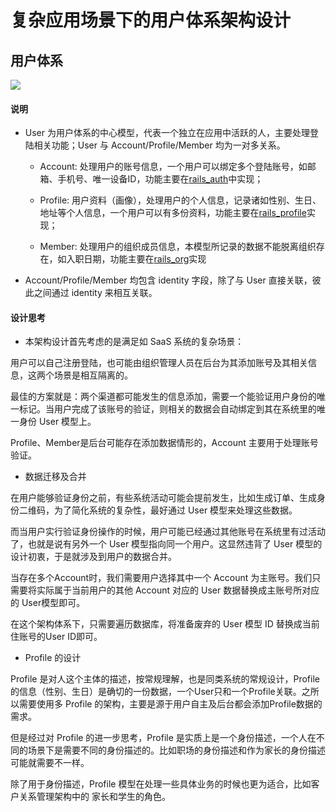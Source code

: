 # 复杂应用场景下的用户体系架构设计

## 用户体系

![](../assets/images/user.png)

#### 说明

* User 为用户体系的中心模型，代表一个独立在应用中活跃的人，主要处理登陆相关功能；User 与 Account/Profile/Member 均为一对多关系。

  * Account: 处理用户的账号信息，一个用户可以绑定多个登陆账号，如邮箱、手机号、唯一设备ID，功能主要在[rails_auth](https://github.com/work-design/rails_auth)中实现；

  * Profile: 用户资料（画像），处理用户的个人信息，记录诸如性别、生日、地址等个人信息，一个用户可以有多份资料，功能主要在[rails_profile](https://github.com/work-design/rails_profile)实现；

  * Member: 处理用户的组织成员信息，本模型所记录的数据不能脱离组织存在，如入职日期，功能主要在[rails_org](https://github.com/work-design/rails_org)实现

* Account/Profile/Member 均包含 identity 字段，除了与 User 直接关联，彼此之间通过 identity 来相互关联。

#### 设计思考

* 本架构设计首先考虑的是满足如 SaaS 系统的复杂场景：

用户可以自己注册登陆，也可能由组织管理人员在后台为其添加账号及其相关信息，这两个场景是相互隔离的。

最佳的方案就是：两个渠道都可能发生的信息添加，需要一个能验证用户身份的唯一标记。当用户完成了该账号的验证，则相关的数据会自动绑定到其在系统里的唯一身份 User 模型上。

Profile、Member是后台可能存在添加数据情形的，Account 主要用于处理账号验证。

* 数据迁移及合并

在用户能够验证身份之前，有些系统活动可能会提前发生，比如生成订单、生成身份二维码，为了简化系统的复杂性，最好通过 User 模型来处理这些数据。

而当用户实行验证身份操作的时候，用户可能已经通过其他账号在系统里有过活动了，也就是说有另外一个 User 模型指向同一个用户。这显然违背了 User 模型的设计初衷，于是就涉及到用户的数据合并。

当存在多个Account时，我们需要用户选择其中一个 Account 为主账号。我们只需要将实际属于当前用户的其他 Account 对应的 User 数据替换成主账号所对应的 User模型即可。

在这个架构体系下，只需要遍历数据库，将准备废弃的 User 模型 ID 替换成当前住账号的User ID即可。

* Profile 的设计

Profile 是对人这个主体的描述，按常规理解，也是同类系统的常规设计，Profile的信息（性别、生日）是确切的一份数据，一个User只和一个Profile关联。之所以需要使用多 Profile 的架构，主要是源于用户自主及后台都会添加Profile数据的需求。

但是经过对 Profile 的进一步思考，Profile 是实质上是一个身份描述，一个人在不同的场景下是需要不同的身份描述的。比如职场的身份描述和作为家长的身份描述可能就需要不一样。

除了用于身份描述，Profile 模型在处理一些具体业务的时候也更为适合，比如客户关系管理架构中的 家长和学生的角色。

